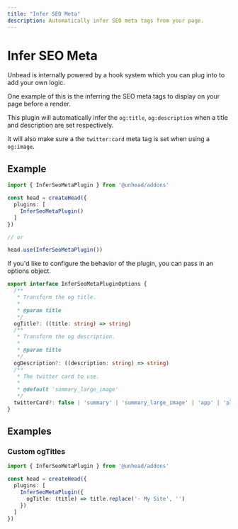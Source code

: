 ```yaml
---
title: "Infer SEO Meta"
description: Automatically infer SEO meta tags from your page.
---
```


# Infer SEO Meta

Unhead is internally powered by a hook system which you can plug into to add your own logic.

One example of this is the inferring the SEO meta tags to display on your page before a render.

This plugin will automatically infer the `og:title`, `og:description` when a title and description are set respectively. 

It will also make sure a the `twitter:card` meta tag is set when using a `og:image`.

## Example

```ts
import { InferSeoMetaPlugin } from '@unhead/addons'

const head = createHead({
  plugins: [
    InferSeoMetaPlugin()
  ]
})

// or 

head.use(InferSeoMetaPlugin())
```

If you'd like to configure the behavior of the plugin, you can pass in an options object.

```ts
export interface InferSeoMetaPluginOptions {
  /**
   * Transform the og title.
   *
   * @param title
   */
  ogTitle?: ((title: string) => string)
  /**
   * Transform the og description.
   *
   * @param title
   */
  ogDescription?: ((description: string) => string)
  /**
   * The twitter card to use.
   *
   * @default 'summary_large_image'
   */
  twitterCard?: false | 'summary' | 'summary_large_image' | 'app' | 'player'
}
```

## Examples

### Custom ogTitles

```ts
import { InferSeoMetaPlugin } from '@unhead/addons'

const head = createHead({
  plugins: [
    InferSeoMetaPlugin({
      ogTitle: (title) => title.replace('- My Site', '')
    })
  ]
})
```
